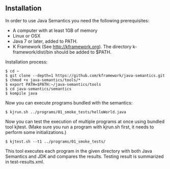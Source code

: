 ## Installation

In order to use Java Semantics you need the following prerequisites:

- A computer with at least 1GB of memory
- Linux or OSX
- Java 7 or later, added to PATH.
- K Framework (See <http://kframework.org>). The directory k-framework/dist/bin should be added to $PATH.

Installation process:

```
$ cd ~
$ git clone --depth=1 https://github.com/kframework/java-semantics.git
$ chmod +x java-semantics/tools/*
$ export PATH=$PATH:~/java-semantics/tools
$ cd java-semantics/semantics
$ kompile java
```

Now you can execute programs bundled with the semantics:

```
$ kjrun.sh ../programs/01_smoke_tests/helloWorld.java
```

Now you can test the execution of multiple programs at once using bundled tool kjtest.
(Make sure you run a program with kjrun.sh first, it needs to perform some initializations.)

```
$ kjtest.sh --t1 ../programs/01_smoke_tests/
```

This tool executes each program in the given directory with both Java Semantics and JDK and compares the results. Testing result is summarized in test-results.xml.
